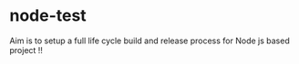 # node-test

Aim is to setup a full life cycle build and release process for Node js based project !!